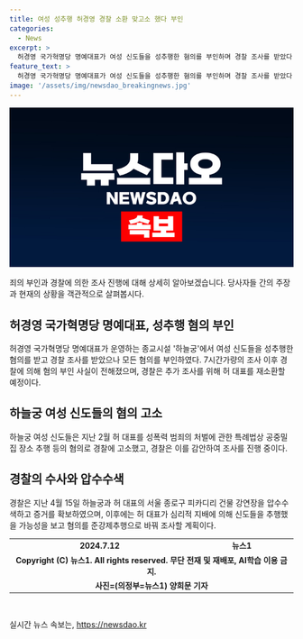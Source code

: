 ```yaml
---
title: 여성 성추행 허경영 경찰 소환 맞고소 했다 부인
categories:
  - News
excerpt: >
  허경영 국가혁명당 명예대표가 여성 신도들을 성추행한 혐의를 부인하며 경찰 조사를 받았다. 허 대표는 고소한 신도들이 돈을 뜯어내기 위해 자신을 고소한 것이라 주장하며, 혐의를 모두 부인했다. 경찰은 허 대표를 추가 소환하기로 했으며, 신도들은 지난 2월 공중밀집 장소 추행 등 혐의로 허 대표를 고소했다. 경찰은 신도들이 허 대표의 심리적 지배하에 추행당했을 가능성을 조사 중이다.
feature_text: >
  허경영 국가혁명당 명예대표가 여성 신도들을 성추행한 혐의를 부인하며 경찰 조사를 받았다. 허 대표는 고소한 신도들이 돈을 뜯어내기 위해 자신을 고소한 것이라 주장하며, 혐의를 모두 부인했다. 경찰은 허 대표를 추가 소환하기로 했으며, 신도들은 지난 2월 공중밀집 장소 추행 등 혐의로 허 대표를 고소했다. 경찰은 신도들이 허 대표의 심리적 지배하에 추행당했을 가능성을 조사 중이다.
image: '/assets/img/newsdao_breakingnews.jpg'
---
```


<p><img src="/assets/img/newsdao_breakingnews.jpg" alt="implanttips 속보" /></p>

<p>죄의 부인과 경찰에 의한 조사 진행에 대해 상세히 알아보겠습니다. 당사자들 간의 주장과 현재의 상황을 객관적으로 살펴봅시다. </p>

<h2 data-ke-size="size26">허경영 국가혁명당 명예대표, 성추행 혐의 부인</h2>

<p data-ke-size="size16">허경영 국가혁명당 명예대표가 운영하는 종교시설 '하늘궁'에서 여성 신도들을 성추행한 혐의를 받고 경찰 조사를 받았으나 모든 혐의를 부인하였다. 7시간가량의 조사 이후 경찰에 의해 혐의 부인 사실이 전해졌으며, 경찰은 추가 조사를 위해 허 대표를 재소환할 예정이다.</p>

<h2 data-ke-size="size26">하늘궁 여성 신도들의 혐의 고소</h2>

<p data-ke-size="size16">하늘궁 여성 신도들은 지난 2월 허 대표를 성폭력 범죄의 처벌에 관한 특례법상 공중밀집 장소 추행 등의 혐의로 경찰에 고소했고, 경찰은 이를 감안하여 조사를 진행 중이다.</p>

<h2 data-ke-size="size26">경찰의 수사와 압수수색</h2>

<p data-ke-size="size16">경찰은 지난 4월 15일 하늘궁과 허 대표의 서울 종로구 피카디리 건물 강연장을 압수수색하고 증거를 확보하였으며, 이후에는 허 대표가 심리적 지배에 의해 신도들을 추행했을 가능성을 보고 혐의를 준강제추행으로 바꿔 조사할 계획이다.</p>

<table>
  <tr>
    <td style="text-align: center; height: 17px;"><b>2024.7.12</b></td>
    <td style="text-align: center; height: 17px;"><b>뉴스1</b></td>
  </tr>
  <tr>
    <td colspan="2" style="text-align: center; height: 17px;"><b>Copyright (C) 뉴스1. All rights reserved. 무단 전재 및 재배포,  AI학습 이용 금지.</b></td>
  </tr>
  <tr>
    <td colspan="2" style="text-align: center; height: 17px;"><b>사진=(의정부=뉴스1) 양희문 기자</b></td>
  </tr>
</table>

<p data-ke-size="size16">&nbsp;</p>
실시간 뉴스 속보는, <a href="https://newsdao.kr" rel="dofollow">https://newsdao.kr</a>



